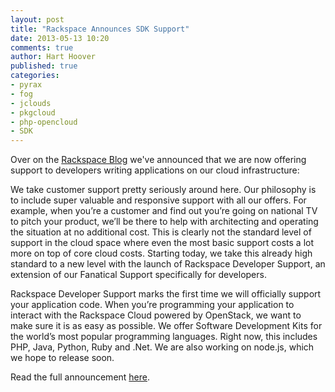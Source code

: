 ```yaml
---
layout: post
title: "Rackspace Announces SDK Support"
date: 2013-05-13 10:20
comments: true
author: Hart Hoover
published: true
categories:
- pyrax
- fog
- jclouds
- pkgcloud
- php-opencloud
- SDK
---
```

Over on the [Rackspace Blog](http://www.rackspace.com/blog) we've announced that we are now offering support to developers writing applications on our cloud infrastructure:

We take customer support pretty seriously around here. Our philosophy is to include super valuable and responsive support with all our offers. For example, when you’re a customer and find out you’re going on national TV to pitch your product, we’ll be there to help with architecting and operating the situation at no additional cost. This is clearly not the standard level of support in the cloud space where even the most basic support costs a lot more on top of core cloud costs. Starting today, we take this already high standard to a new level with the launch of Rackspace Developer Support, an extension of our Fanatical Support specifically for developers.

<!-- more -->

Rackspace Developer Support marks the first time we will officially support your application code. When you’re programming your application to interact with the Rackspace Cloud powered by OpenStack, we want to make sure it is as easy as possible. We offer Software Development Kits for the world’s most popular programming languages. Right now, this includes PHP, Java, Python, Ruby and .Net. We are also working on node.js, which we hope to release soon.

Read the full announcement [here](http://www.rackspace.com/blog/rackspace-developer-support-fanatical-support-for-your-code/).

